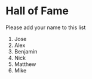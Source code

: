 # Hall of Fame
Please add your name to this list

1. Jose
2. Alex
3. Benjamin
4. Nick
5. Matthew
6. Mike
